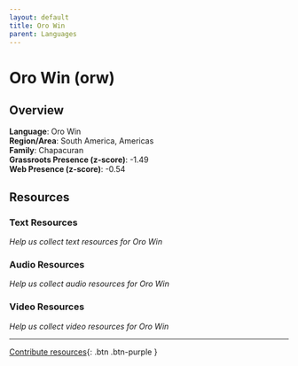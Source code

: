 ```yaml
---
layout: default
title: Oro Win
parent: Languages
---
```


# Oro Win (orw)

## Overview

**Language**: Oro Win  
**Region/Area**: South America, Americas  
**Family**: Chapacuran  
**Grassroots Presence (z-score)**: -1.49  
**Web Presence (z-score)**: -0.54  

## Resources

### Text Resources
*Help us collect text resources for Oro Win*

### Audio Resources
*Help us collect audio resources for Oro Win*

### Video Resources
*Help us collect video resources for Oro Win*

---

[Contribute resources](https://forms.office.com/e/1SfLJx3u1r){: .btn .btn-purple }

